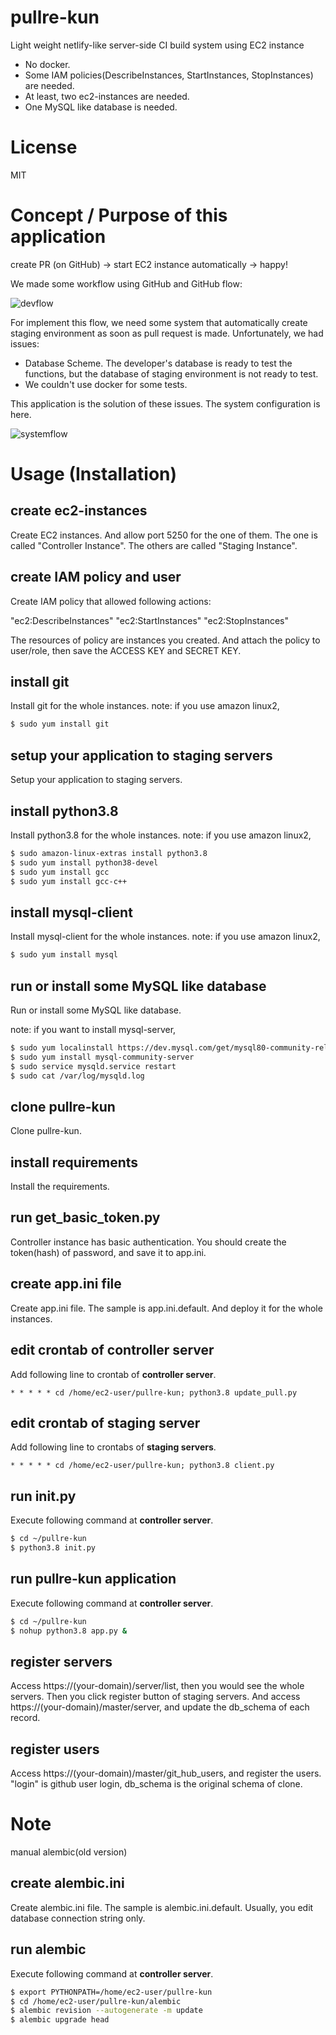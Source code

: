 # pullre-kun

Light weight netlify-like server-side CI build system using EC2 instance

- No docker.
- Some IAM policies(DescribeInstances, StartInstances, StopInstances) are needed.
- At least, two ec2-instances are needed. 
- One MySQL like database is needed.

# License

MIT

# Concept / Purpose of this application

create PR (on GitHub) -> start EC2 instance automatically -> happy!

We made some workflow using GitHub and GitHub flow:

![devflow](static/img/devflow-en.png)

For implement this flow, we need some system that automatically create staging environment as soon as pull request is made.
Unfortunately, we had issues:

- Database Scheme. The developer's database is ready to test the functions, but the database of staging environment is not ready to test.
- We couldn't use docker for some tests.

This application is the solution of these issues. The system configuration is here.

![systemflow](static/img/systemflow-en.png)

# Usage (Installation)

## create ec2-instances

Create EC2 instances. And allow port 5250 for the one of them. The one is called "Controller Instance".
The others are called "Staging Instance". 

## create IAM policy and user

Create IAM policy that allowed following actions:

"ec2:DescribeInstances"
"ec2:StartInstances"
"ec2:StopInstances"

The resources of policy are instances you created.
And attach the policy to user/role, then save the ACCESS KEY and SECRET KEY.

## install git

Install git for the whole instances.
note: if you use amazon linux2,

```bash
$ sudo yum install git
```

## setup your application to staging servers

Setup your application to staging servers.

## install python3.8

Install python3.8 for the whole instances.
note: if you use amazon linux2,

```bash
$ sudo amazon-linux-extras install python3.8
$ sudo yum install python38-devel
$ sudo yum install gcc
$ sudo yum install gcc-c++
```

## install mysql-client

Install mysql-client for the whole instances.
note: if you use amazon linux2,

```bash
$ sudo yum install mysql
```

## run or install some MySQL like database

Run or install some MySQL like database.

note: if you want to install mysql-server,

```bash
$ sudo yum localinstall https://dev.mysql.com/get/mysql80-community-release-el7-1.noarch.rpm
$ sudo yum install mysql-community-server
$ sudo service mysqld.service restart
$ sudo cat /var/log/mysqld.log
```

## clone pullre-kun

Clone pullre-kun.

## install requirements

Install the requirements.

## run get_basic_token.py

Controller instance has basic authentication. You should create the token(hash) of password, and save it to app.ini.

## create app.ini file

Create app.ini file. The sample is app.ini.default. And deploy it for the whole instances.

## edit crontab of controller server

Add following line to crontab of **controller server**.

```
* * * * * cd /home/ec2-user/pullre-kun; python3.8 update_pull.py
```

## edit crontab of staging server

Add following line to crontabs of **staging servers**.

```
* * * * * cd /home/ec2-user/pullre-kun; python3.8 client.py
```

## run init.py

Execute following command at **controller server**.

```bash
$ cd ~/pullre-kun
$ python3.8 init.py
```

## run pullre-kun application

Execute following command at **controller server**.

```bash
$ cd ~/pullre-kun
$ nohup python3.8 app.py &
```

## register servers

Access https://(your-domain)/server/list, then you would see the whole servers.
Then you click register button of staging servers.
And access https://(your-domain)/master/server, and update the db_schema of each record.

## register users

Access https://(your-domain)/master/git_hub_users, and register the users.
"login" is github user login, db_schema is the original schema of clone.

# Note

manual alembic(old version)

## create alembic.ini

Create alembic.ini file. The sample is alembic.ini.default.
Usually, you edit database connection string only.

## run alembic

Execute following command at **controller server**.

```bash
$ export PYTHONPATH=/home/ec2-user/pullre-kun
$ cd /home/ec2-user/pullre-kun/alembic
$ alembic revision --autogenerate -m update
$ alembic upgrade head
```
